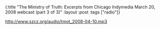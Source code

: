 {:title "The Ministry of Truth: Excerpts from Chicago Indymedia March 20, 2008 webcast (part 3 of 3)"
:layout :post
:tags  ["radio"]}

<http://www.szcz.org/audio/tmot_2008-04-10.mp3>

